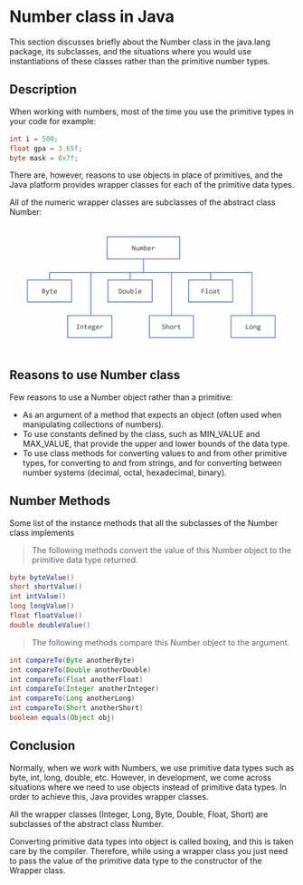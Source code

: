 # Number class in Java

This section discusses briefly about the Number class in the java.lang package, its subclasses, and the situations where you would use instantiations of these classes rather than the primitive number types.

## Description

When working with numbers, most of the time you use the primitive types in your code for example:

```java
int i = 500;
float gpa = 3.65f;
byte mask = 0x7f;
```

There are, however, reasons to use objects in place of primitives, and the Java platform provides wrapper classes for each of the primitive data types.

All of the numeric wrapper classes are subclasses of the abstract class Number:

![Number-class](img/number-class.png)

## Reasons to use Number class

Few reasons to use a Number object rather than a primitive:

-   As an argument of a method that expects an object (often used when manipulating collections of numbers).
-   To use constants defined by the class, such as MIN_VALUE and MAX_VALUE, that provide the upper and lower bounds of the data type.
-   To use class methods for converting values to and from other primitive types, for converting to and from strings, and for converting between number systems (decimal, octal, hexadecimal, binary).

## Number Methods

Some list of the instance methods that all the subclasses of the Number class implements

> The following methods convert the value of this Number object to the primitive data type returned.

```java
byte byteValue()
short shortValue()
int intValue()
long longValue()
float floatValue()
double doubleValue()
```

> The following methods compare this Number object to the argument.

```java
int compareTo(Byte anotherByte)
int compareTo(Double anotherDouble)
int compareTo(Float anotherFloat)
int compareTo(Integer anotherInteger)
int compareTo(Long anotherLong)
int compareTo(Short anotherShort)
boolean equals(Object obj)
```

## Conclusion

Normally, when we work with Numbers, we use primitive data types such as byte, int, long, double, etc. However, in development, we come across situations where we need to use objects instead of primitive data types. In order to achieve this, Java provides wrapper classes.

All the wrapper classes (Integer, Long, Byte, Double, Float, Short) are subclasses of the abstract class Number.

Converting primitive data types into object is called boxing, and this is taken care by the compiler. Therefore, while using a wrapper class you just need to pass the value of the primitive data type to the constructor of the Wrapper class.
